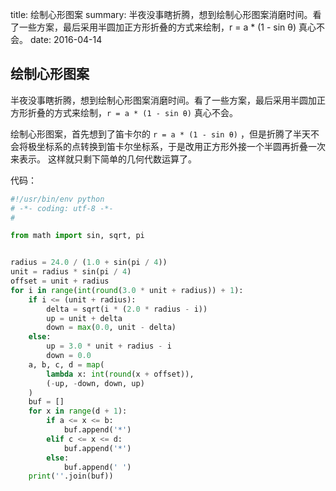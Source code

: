 title: 绘制心形图案
summary: 半夜没事瞎折腾，想到绘制心形图案消磨时间。看了一些方案，最后采用半圆加正方形折叠的方式来绘制，r = a * (1 - sin θ) 真心不会。
date: 2016-04-14

## 绘制心形图案 ##
半夜没事瞎折腾，想到绘制心形图案消磨时间。看了一些方案，最后采用半圆加正方形折叠的方式来绘制，` r = a * (1 - sin θ) ` 真心不会。

绘制心形图案，首先想到了笛卡尔的 ` r = a * (1 - sin θ) ` ，但是折腾了半天不会将极坐标系的点转换到笛卡尔坐标系，于是改用正方形外接一个半圆再折叠一次来表示。
这样就只剩下简单的几何代数运算了。

代码：
```python
#!/usr/bin/env python
# -*- coding: utf-8 -*-
#

from math import sin, sqrt, pi


radius = 24.0 / (1.0 + sin(pi / 4))
unit = radius * sin(pi / 4)
offset = unit + radius
for i in range(int(round(3.0 * unit + radius)) + 1):
    if i <= (unit + radius):
        delta = sqrt(i * (2.0 * radius - i))
        up = unit + delta
        down = max(0.0, unit - delta)
    else:
        up = 3.0 * unit + radius - i
        down = 0.0
    a, b, c, d = map(
        lambda x: int(round(x + offset)),
        (-up, -down, down, up)
    )
    buf = []
    for x in range(d + 1):
        if a <= x <= b:
            buf.append('*')
        elif c <= x <= d:
            buf.append('*')
        else:
            buf.append(' ')
    print(''.join(buf))
```

